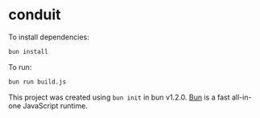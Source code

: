 # conduit

To install dependencies:

```bash
bun install
```

To run:

```bash
bun run build.js
```

This project was created using `bun init` in bun v1.2.0. [Bun](https://bun.sh) is a fast all-in-one JavaScript runtime.
